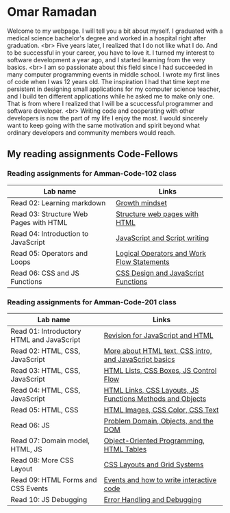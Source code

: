 # Omar Ramadan  

Welcome to my webpage. I will tell you a bit about myself. I graduated with a medical science bachelor's degree and worked in a hospital right after graduation. 
\<br> Five years later, I realized that I do not like what I do. And to be successful in your career, you have to love it. I turned my interest to software development a year ago, and I started learning from the very basics.
\<br>
I am so passionate about this field since I had succeeded in many computer programming events in middle school. I wrote my first lines of code when I was 12 years old. The inspiration I had that time kept me persistent in designing small applications for my computer science teacher, and I build ten different applications while he asked me to make only one. That is from where I realized that I will be a scuccessful programmer and software developer. \<br>
Writing code and cooperating with other developers is now the part of my life I enjoy the most. I would sincerely want to keep going with the same motivation and spirit beyond what ordinary developers and community members would reach.

## My reading assignments Code-Fellows

### Reading assignments for Amman-Code-102 class

| Lab name                               | Links                                                                  |
| -------------------------------------- | ---------------------------------------------------------------------- |
| Read 02: Learning markdown             | [Growth mindset](Amman-Code-102/read02.md)                             |
| Read 03: Structure Web Pages with HTML | [Structure web pages with HTML](Amman-Code-102/read03.md)              |
| Read 04: Introduction to JavaScript    | [JavaScript and Script writing](Amman-Code-102/read04.md)              |
| Read 05: Operators and Loops           | [Logical Operators and Work Flow Statements](Amman-Code-102/read05.md) |
| Read 06: CSS and JS Functions          | [CSS Design and JavaScript Functions](Amman-Code-102/read06.md)        |

### Reading assignments for Amman-Code-201 class

| Lab name                                  | Links                                                                                 |
| ----------------------------------------- | ------------------------------------------------------------------------------------- |
| Read 01: Introductory HTML and JavaScript | [Revision for JavaScript and HTML](Amman-Code-201/read01.md)                          |
| Read 02: HTML, CSS, JavaScript            | [More about HTML text, CSS intro, and JavaScript basics](Amman-Code-201/read02.md)    |
| Read 03: HTML, CSS, JavaScript            | [HTML Lists, CSS Boxes, JS Control Flow](Amman-Code-201/read03.md)                    |
| Read 04: HTML, CSS, JavaScript            | [HTML Links, CSS Layouts, JS Functions Methods and Objects](Amman-Code-201/read04.md) |
| Read 05: HTML, CSS                        | [HTML Images, CSS Color, CSS Text](Amman-Code-201/read05.md)                          |
| Read 06: JS                               | [Problem Domain, Objects, and the DOM](Amman-Code-201/read06.md)                      |
| Read 07: Domain model, HTML, JS           | [Object-Oriented Programming, HTML Tables](Amman-Code-201/read07.md)                  |
| Read 08: More CSS Layout                  | [CSS Layouts and Grid Systems](Amman-Code-201/read08.md)                              |
| Read 09: HTML Forms and CSS Events        | [Events and how to write interactive code](Amman-Code-201/read09.md)                  |
| Read 10: JS Debugging                     | [Error Handling and Debugging](Amman-Code-201/read10.md)                              |